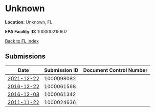 # Unknown

**Location:** Unknown, FL

**EPA Facility ID:** 100000215607

[Back to FL Index](../../index.md)

## Submissions

| Date | Submission ID | Document Control Number |
|------|--------------|-------------------------|
| [2021-12-22](submissions/1000098082.md) | 1000098082 |  |
| [2016-12-22](submissions/1000061568.md) | 1000061568 |  |
| [2016-12-08](submissions/1000061342.md) | 1000061342 |  |
| [2011-11-22](submissions/1000024636.md) | 1000024636 |  |
